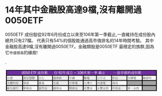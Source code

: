 # 14年其中金融股高達9檔,沒有離開過0050ETF


0050ETF 成份股從92年6月份成立以來至106年第一季截止,一直維持在成份股內總共只有27檔。
代表只有54%的個股能通過高市值排名的14年時間考驗。
其中金融股高達9檔,沒有離開過0050ETF。金融類股是0050ETF 最穩定的族群,因為它`市值很高`的緣故!


.

![](images/18238862_1462092987176451_8582675564906702633_o.png)

